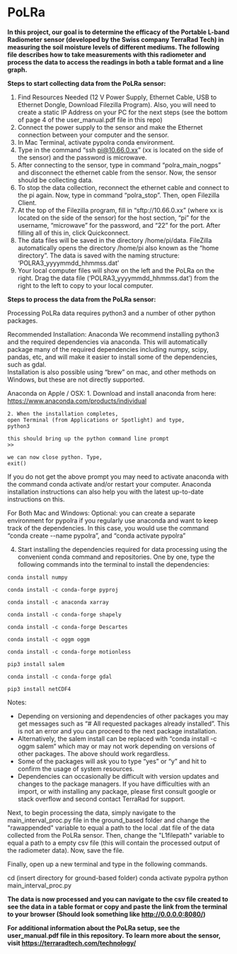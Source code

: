 # PoLRa
**In this project, our goal is to determine the efficacy of the Portable L-band Radiometer sensor (developed by the Swiss company TerraRad Tech) in measuring 
the soil moisture levels of different mediums. The following file describes how to take measurements with this radiometer and process the data to access the readings in both
a table format and a line graph.**

**Steps to start collecting data from the PoLRa sensor:**
  1. Find Resources Needed (12 V Power Supply, Ethernet Cable, USB to Ethernet Dongle, Download Filezilla Program). Also, you will need to create a static IP Address on your PC for the next steps (see the bottom of page 4 of the user_manual.pdf file in this repo)
  2. Connect the power supply to the sensor and make the Ethernet connection between your computer and the sensor.
  3. In Mac Terminal, activate pypolra conda environment.
  4. Type in the command “ssh pi@10.66.0.xx” (xx is located on the side of the sensor) and the password is microwave.
  5. After connecting to the sensor, type in command “polra_main_nogps” and disconnect the ethernet cable from the sensor. Now, the sensor should be collecting data.
  6. To stop the data collection, reconnect the ethernet cable and connect to the pi again. Now, type in command “polra_stop”. Then, open Filezilla Client.
  7. At the top of the Filezilla program, fill in “sftp://10.66.0.xx” (where xx is located on the side of the sensor) for the host section, “pi” for the username, “microwave” for the password, and “22” for the port. After filling all of this in, click Quickconnect.
  8. The data files will be saved in the directory /home/pi/data. FileZilla automatically opens the directory /home/pi also known as the “home directory”. The data is saved with the naming structure: ‘POLRA3_yyyymmdd_hhmmss.dat’
  9. Your local computer files will show on the left and the PoLRa on the right. Drag the data file (‘POLRA3_yyyymmdd_hhmmss.dat’) from the right to the left to copy to your local computer.

**Steps to process the data from the PoLRa sensor:**

  Processing PoLRa data requires python3 and a number of other python packages. 
   
  Recommended Installation: Anaconda 
  We recommend installing python3 and the required dependencies via anaconda. This will automatically package many of the required dependencies including numpy, scipy, pandas, etc, and will make it easier 
  to install some of the dependencies, such as gdal.  
  Installation is also possible using “brew” on mac, and other methods on Windows, but these are not directly supported.
  
  Anaconda on Apple / OSX: 
    1. Download and install anaconda from here: https://www.anaconda.com/products/individual 
     
    2. When the installation completes,  
    open Terminal (from Applications or Spotlight) and type, 
    python3 
     
    this should bring up the python command line prompt  
    >> 
     
    we can now close python. Type, 
    exit() 
  
  If you do not get the above prompt you may need to activate anaconda with the command conda activate and/or restart your computer. Anaconda installation instructions can also help you with 
  the latest up-to-date instructions on this.
  
  For Both Mac and Windows: 
    Optional: you can create a separate environment for pypolra if you regularly use anaconda and want to 
    keep track of the dependencies. In this case, you would use the command  
    “conda create --name pypolra”, and “conda activate pypolra”  
   
  4. Start installing the dependencies required for data processing using the convenient conda command and repositories. 
   One by one, type the following commands into the terminal to install the dependencies:
   
    conda install numpy 
   
    conda install -c conda-forge pyproj 
   
    conda install -c anaconda xarray 
   
    conda install -c conda-forge shapely 
   
    conda install -c conda-forge Descartes 
   
    conda install -c oggm oggm 
   
    conda install -c conda-forge motionless 
   
    pip3 install salem 
   
    conda install -c conda-forge gdal 
   
    pip3 install netCDF4
  
  Notes:
  - Depending on versioning and dependencies of other packages you may get messages such as “# All requested packages already installed”. This is not an error and you can proceed to the 
  next package installation.  
  - Alternatively, the salem install can be replaced with “conda install -c oggm salem“ which may or may not work depending on versions of other packages. The above should work regardless.  
  - Some of the packages will ask you to type “yes” or “y” and hit <enter> to confirm the usage of system 
  resources.  
  - Dependencies can occasionally be difficult with version updates and changes to the package managers. If you have difficulties with an import, or with installing any package, please first 
  consult google or stack overflow and second contact TerraRad for support.

  
  Next, to begin processing the data, simply navigate to the main_interval_proc.py file in the ground_based folder and change the "rawappended" variable to equal a path to the local .dat file of the data 
  collected from the PoLRa sensor. 
  Then, change the "L1filepath" variable to equal a path to a empty csv file (this will contain the processed output of the radiometer data). 
  Now, save the file.

  Finally, open up a new terminal and type in the following commands.

  cd (insert directory for ground-based folder)
  conda activate pypolra
  python main_interval_proc.py

**The data is now processed and you can navigate to the csv file created to see the data in a table format or copy and paste the link from the terminal to your browser (Should look something like http://0.0.0.0:8080/)**

**For additional information about the PoLRa setup, see the user_manual.pdf file in this repository. 
To learn more about the sensor, visit https://terraradtech.com/technology/**
